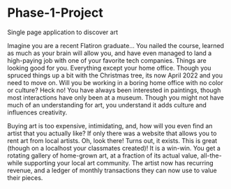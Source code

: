 # Phase-1-Project
Single page application to discover art

Imagine you are a recent Flatiron graduate... You nailed the course, learned as much as your brain will allow you, and have even managed to land a high-paying job with one of your favorite tech companies. Things are looking good for you. Everything except your home office. Though you spruced things up a bit with the Christmas tree, its now April 2022 and you need to move on. Will you be working in a boring home office with no color or culture? Heck no! You have always been interested in paintings, though most interactions have only been at a museum. Though you might not have much of an understanding for art, you understand it adds culture and influences creativity. 

Buying art is too expensive, intimidating, and, how will you even find an artist that you actually like? If only there was a website that allows you to rent art from local artists. Oh, look there! Turns out, it exists. This is great (though on a localhost your classmates created)! It is a win-win. You get a rotating gallery of home-grown art, at a fraction of its actual value, all-the-while supporting your local art community. The artist now has recurring revenue, and a ledger of monthly transactions they can now use to value their pieces. 

